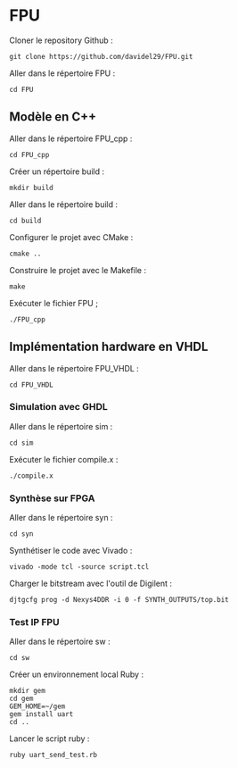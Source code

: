# FPU
Cloner le repository Github :
```shell
git clone https://github.com/davidel29/FPU.git
```
Aller dans le répertoire FPU :
```shell
cd FPU
```
## Modèle en C++
Aller dans le répertoire FPU_cpp :
```shell
cd FPU_cpp
```
Créer un répertoire build :
```shell
mkdir build
```
Aller dans le répertoire build :
```shell
cd build
```
Configurer le projet avec CMake :
```shell
cmake ..
```
Construire le projet avec le Makefile :
```shell
make
```
Exécuter le fichier FPU ;
```shell
./FPU_cpp
```
## Implémentation hardware en VHDL
Aller dans le répertoire FPU_VHDL :
```shell
cd FPU_VHDL
```
### Simulation avec GHDL
Aller dans le répertoire sim :
```shell
cd sim
```
Exécuter le fichier compile.x :
```shell
./compile.x
```
### Synthèse sur FPGA
Aller dans le répertoire syn :
```shell
cd syn
```
Synthétiser le code avec Vivado :
```shell
vivado -mode tcl -source script.tcl
```
Charger le bitstream avec l'outil de Digilent :
```shell
djtgcfg prog -d Nexys4DDR -i 0 -f SYNTH_OUTPUTS/top.bit
```
### Test IP FPU
Aller dans le répertoire sw :
```shell
cd sw
```
Créer un environnement local Ruby :
```shell
mkdir gem
cd gem
GEM_HOME=~/gem
gem install uart
cd ..
```
Lancer le script ruby :
```shell
ruby uart_send_test.rb 
```
